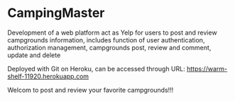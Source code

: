# CampingMaster
Development of a web platform act as Yelp for users to post and review campgrounds information, 
includes function of user authentication, authorization management, campgrounds post, review and comment, update and delete

Deployed with Git on Heroku,
can be accessed through URL: https://warm-shelf-11920.herokuapp.com

Welcom to post and review your favorite campgrounds!!!
